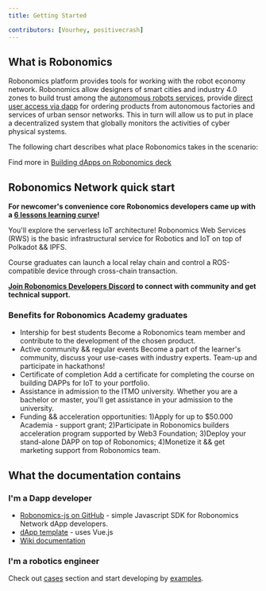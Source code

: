 ```yaml
---
title: Getting Started

contributors: [Vourhey, positivecrash]
---
```


## What is Robonomics

Robonomics platform provides tools for working with the robot economy network. Robonomics allow designers of smart cities and industry 4.0 zones to build trust among the [autonomous robots services](/docs/glossary#cyber-physical-system), provide [direct user access via dapp](/docs/glossary#dapp) for ordering products from autonomous factories and services of urban sensor networks. This in turn will allow us to put in place a decentralized system that globally monitors the activities of cyber physical systems.

The following chart describes what place Robonomics takes in the scenario:

<robo-wiki-picture src="robonomics_network_basic_scheme.jpg" alt="Robonomics Network scenario" />

<!-- ![Robonomics Chart](./images/robonomics_network_basic_scheme.jpg "Robonomics Network scenario") -->

Find more in [Building dApps on Robonomics deck](https://gateway.pinata.cloud/ipfs/QmNNdLG3vuTsJtZtNByWaDTKRYPcBZSZcsJ1FY6rTYCixQ/Robonomics_keypoint_March_2021.pdf)

## Robonomics Network quick start
**For newcomer's convenience core Robonomics developers came up with a [6 lessons learning curve](/docs/wschool2021-intro/)!**

You'll explore the serverless IoT architecture! Robonomics Web Services (RWS) is the basic infrastructural service for Robotics and IoT on top of Polkadot && IPFS.

Course graduates can launch a local relay chain and control a ROS-compatible device through cross-chain transaction.

**[Join Robonomics Developers Discord](https://discord.gg/jTxqGeF5Qy) to connect with community and get technical support.**

### Benefits for Robonomics Academy graduates
- Intership for best students   Become a Robonomics team member and contribute to the development of the chosen product.
- Active community && regular events   Become a part of the learner's community, discuss your use-cases with industry experts. Team-up and participate in hackathons!
- Certificate of completion   Add a certificate for completing the course on building DAPPs for IoT to your portfolio.
- Assistance in admission to the ITMO university. Whether you are a bachelor or master, you'll get assistance in your admission to the university.
- Funding && acceleration opportunities: 1)Apply for up to $50.000 Academia - support grant; 2)Participate in Robonomics builders acceleration program supported by Web3 Foundation; 3)Deploy your stand-alone DAPP on top of Robonomics; 4)Monetize it && get marketing support from Robonomics team.


## What the documentation contains

### I'm a Dapp developer

- [Robonomics-js on GitHub](https://github.com/airalab/robonomics-js) - simple Javascript SDK for Robonomics Network dApp developers.
- [dApp template](https://github.com/airalab/vue-dapp-robonomics-template) - uses Vue.js
- [Wiki documentation](/docs/robonomics-js/)

### I'm a robotics engineer

Check out [cases](/docs/iot-sensors-connectivity/) section and start developing by [examples](/docs/agent-development-examples).

